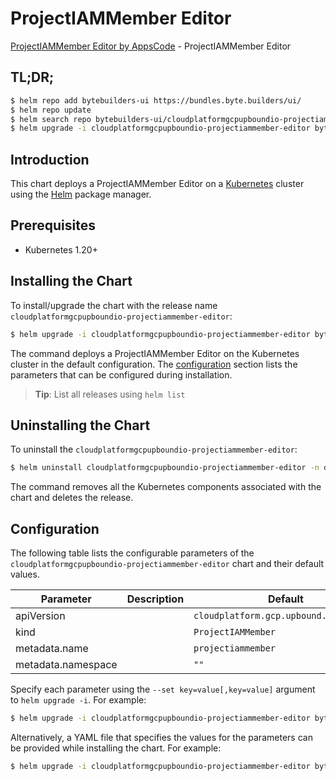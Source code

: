# ProjectIAMMember Editor

[ProjectIAMMember Editor by AppsCode](https://byte.builders) - ProjectIAMMember Editor

## TL;DR;

```bash
$ helm repo add bytebuilders-ui https://bundles.byte.builders/ui/
$ helm repo update
$ helm search repo bytebuilders-ui/cloudplatformgcpupboundio-projectiammember-editor --version=v0.4.18
$ helm upgrade -i cloudplatformgcpupboundio-projectiammember-editor bytebuilders-ui/cloudplatformgcpupboundio-projectiammember-editor -n default --create-namespace --version=v0.4.18
```

## Introduction

This chart deploys a ProjectIAMMember Editor on a [Kubernetes](http://kubernetes.io) cluster using the [Helm](https://helm.sh) package manager.

## Prerequisites

- Kubernetes 1.20+

## Installing the Chart

To install/upgrade the chart with the release name `cloudplatformgcpupboundio-projectiammember-editor`:

```bash
$ helm upgrade -i cloudplatformgcpupboundio-projectiammember-editor bytebuilders-ui/cloudplatformgcpupboundio-projectiammember-editor -n default --create-namespace --version=v0.4.18
```

The command deploys a ProjectIAMMember Editor on the Kubernetes cluster in the default configuration. The [configuration](#configuration) section lists the parameters that can be configured during installation.

> **Tip**: List all releases using `helm list`

## Uninstalling the Chart

To uninstall the `cloudplatformgcpupboundio-projectiammember-editor`:

```bash
$ helm uninstall cloudplatformgcpupboundio-projectiammember-editor -n default
```

The command removes all the Kubernetes components associated with the chart and deletes the release.

## Configuration

The following table lists the configurable parameters of the `cloudplatformgcpupboundio-projectiammember-editor` chart and their default values.

|     Parameter      | Description |                      Default                      |
|--------------------|-------------|---------------------------------------------------|
| apiVersion         |             | <code>cloudplatform.gcp.upbound.io/v1beta1</code> |
| kind               |             | <code>ProjectIAMMember</code>                     |
| metadata.name      |             | <code>projectiammember</code>                     |
| metadata.namespace |             | <code>""</code>                                   |


Specify each parameter using the `--set key=value[,key=value]` argument to `helm upgrade -i`. For example:

```bash
$ helm upgrade -i cloudplatformgcpupboundio-projectiammember-editor bytebuilders-ui/cloudplatformgcpupboundio-projectiammember-editor -n default --create-namespace --version=v0.4.18 --set apiVersion=cloudplatform.gcp.upbound.io/v1beta1
```

Alternatively, a YAML file that specifies the values for the parameters can be provided while
installing the chart. For example:

```bash
$ helm upgrade -i cloudplatformgcpupboundio-projectiammember-editor bytebuilders-ui/cloudplatformgcpupboundio-projectiammember-editor -n default --create-namespace --version=v0.4.18 --values values.yaml
```
